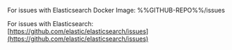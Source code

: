 For issues with Elasticsearch Docker Image: %%GITHUB-REPO%%/issues

For issues with Elasticsearch: [https://github.com/elastic/elasticsearch/issues](https://github.com/elastic/elasticsearch/issues)
